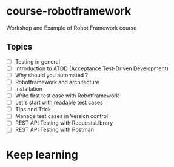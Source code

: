 # course-robotframework
Workshop and Example of Robot Framework course

## Topics

* [ ] Testing in general
* [ ] Introduction to ATDD (Acceptance Test-Driven Development)
* [ ] Why should you automated ?
* [ ] Robotframework and architecture
* [ ] Installation
* [ ] Write first test case with Robotframework
* [ ] Let's start with readable test cases
* [ ] Tips and Trick
* [ ] Manage test cases in Version control
* [ ] REST API Testing with RequestsLibrary
* [ ] REST API Testing with Postman

# Keep learning
